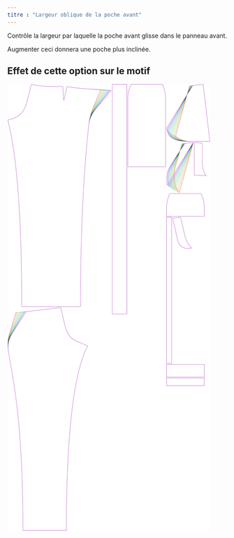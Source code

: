 ```yaml
---
titre : "Largeur oblique de la poche avant"
---
```


Contrôle la largeur par laquelle la poche avant glisse dans le panneau avant.

Augmenter ceci donnera une poche plus inclinée.

## Effet de cette option sur le motif

![Cette image montre l'effet de cette option en superposant plusieurs variantes qui ont une valeur différente pour cette option](charlie_frontpocketslantwidth_sample.svg "Effet de cette option sur le modèle")
